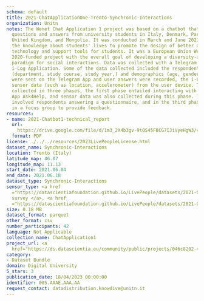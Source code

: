 ```yaml
---
schema: default
title: 2021-ChatApplicationOne-Trento-Synchronic-Interactions
organization: Unitn
notes: The Wenet Chat Application 1 project was based on a chatbot that collected
  questions and answers from university students in Italy, Denmark, Paraguay, the
  United Kingdom, and Mongolia. It was conducted in March and June 2021 to improve
  the knowledge about students' lives to promote the design of better and more targeted
  technology and support tools for students. It was a European Union WeNet Horizon
  2020-funded project with the overall goal of developing a diversity-aware, machine-mediated
  paradigm for social interactions. Data was collected with a Telegram App and the
  i-Log Application. Some of the data collected included the respondent's career information
  (department, study course, study year,) and demographics (age, gender'). Questions
  were sent on the Telegram App and user answers were recorded, the i-Log App recorded
  sensor data (such as location, accelerometer) from the user device. This data was
  collected in three phases, the first phase entailed interacting with the Telegram
  App Ask4Help, and sensor data was also collected during this phase. The second phase
  involved respondents answering a questionnaire, and in the third phase, they participated
  in a focus group to provide feedback.
resources:
- name: 2021-Chatbot1-technical_report
  url: 
    https://drive.google.com/file/d/1m3_2X4b3gv-9tQS45FBCG7IJiVyeHgW3/view?usp=sharing
  format: PDF
license: ./../../resources/2023LivePeopleLicense.html
dataset_name: Synchronic-Interactions
location: Trento (Italy)
latitude_map: 46.07
longitude_map: 11.13
start_date: 2021.06.04
end_date: 2021.06.18
dataset_type: Synchronic-Interactions
sensor_type: <a href 
  ="https://datascientiafoundation.github.io/LivePeople/datasets/2021-CH1-Trento-Questionnaire-Exit-Survey/">Exit
  survey </a>, <a href 
  ="https://datascientiafoundation.github.io/LivePeople/datasets/2021-CH1-Trento-Questionnaire%20Profiling/">Profiling</a>
size: 0.18 MB
dataset_format: parquet
other_format: csv
number_participants: 42
language: Not Applicable
collection_name: ChatApplication1
project_url: <a 
  href="https://ds.datascientia.eu/community/public/projects/046c8202-4e96-490f-95e7-007e72578655">https://ds.datascientia.eu/community/public/projects/046c8202-4e96-490f-95e7-007e72578655</a>
category:
- Dataset Bundle
domain: Digital University
5_stars: 3
publication_date: 18/04/2023 00:00:00
identifier: 005.AAAE.AAA.AA
request_contact: datadistribution.knowdive@unitn.it
---
```


